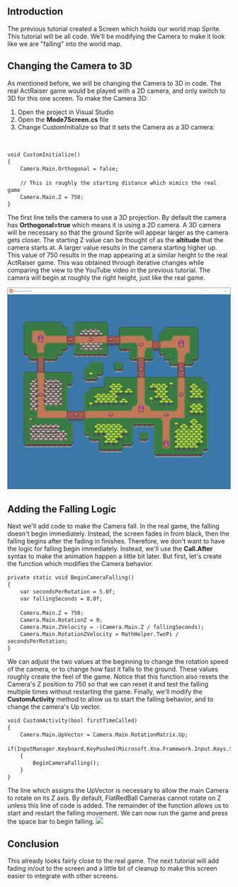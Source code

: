 ## Introduction

The previous tutorial created a Screen which holds our world map Sprite. This tutorial will be all code. We'll be modifying the Camera to make it look like we are "falling" into the world map.

## Changing the Camera to 3D

As mentioned before, we will be changing the Camera to 3D in code. The real ActRaiser game would be played with a 2D camera, and only switch to 3D for this one screen. To make the Camera 3D:

1.  Open the project in Visual Studio
2.  Open the **Mode7Screen.cs** file
3.  Change CustomInitialize so that it sets the Camera as a 3D camera:

&nbsp;

    void CustomInitialize()
    {
        Camera.Main.Orthogonal = false;

        // This is roughly the starting distance which mimics the real game
        Camera.Main.Z = 750;
    }

The first line tells the camera to use a 3D projection. By default the camera has **Orthogonal=true** which means it is using a 2D camera. A 3D camera will be necessary so that the ground Sprite will appear larger as the camera gets closer. The starting Z value can be thought of as the **altitude** that the camera starts at. A larger value results in the camera starting higher up. This value of 750 results in the map appearing at a similar height to the real ActRaiser game. This was obtained through iterative changes while comparing the view to the YouTube video in the previous tutorial. The camera will begin at roughly the right height, just like the real game.

![](/media/2021-04-img_606cf9b6eaddc.png)

## Adding the Falling Logic

Next we'll add code to make the Camera fall. In the real game, the falling doesn't begin immediately. Instead, the screen fades in from black, then the falling begins after the fading in finishes. Therefore, we don't want to have the logic for falling begin immediately. Instead, we'll use the **Call.After** syntax to make the animation happen a little bit later. But first, let's create the function which modifies the Camera behavior.

    private static void BeginCameraFalling()
    {
        var secondsPerRotation = 5.0f;
        var fallingSeconds = 8.0f;

        Camera.Main.Z = 750;
        Camera.Main.RotationZ = 0;
        Camera.Main.ZVelocity = -(Camera.Main.Z / fallingSeconds);
        Camera.Main.RotationZVelocity = MathHelper.TwoPi / secondsPerRotation;
    }

We can adjust the two values at the beginning to change the rotation speed of the camera, or to change how fast it falls to the ground. These values roughly create the feel of the game. Notice that this function also resets the Camera's Z position to 750 so that we can reset it and test the falling multiple times without restarting the game. Finally, we'll modify the **CustomActivity** method to allow us to start the falling behavior, and to change the camera's Up vector.

    void CustomActivity(bool firstTimeCalled)
    {
        Camera.Main.UpVector = Camera.Main.RotationMatrix.Up;
        if(InputManager.Keyboard.KeyPushed(Microsoft.Xna.Framework.Input.Keys.Space))
        {
            BeginCameraFalling();
        }
    }

The line which assigns the UpVector is necessary to allow the main Camera to rotate on its Z axis. By default, FlatRedBall Cameras cannot rotate on Z unless this line of code is added. The remainder of the function allows us to start and restart the falling movement. We can now run the game and press the space bar to begin falling. [![](/wp-content/uploads/2021/03/2021_April_06_182918.gif)](/wp-content/uploads/2021/03/2021_April_06_182918.gif)

## Conclusion

This already looks fairly close to the real game. The next tutorial will add fading in/out to the screen and a little bit of cleanup to make this screen easier to integrate with other screens.  
